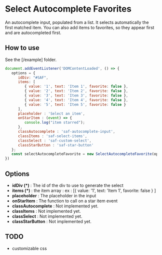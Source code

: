# Select Autocomplete Favorites

An autocomplete input, populated from a list.
It selects automatically the first matched item.
You can also add items to favorites, so they appear first and are autocompleted first.

## How to use
See the [/example] folder.

```js
document.addEventListener('DOMContentLoaded', () => {
   options = {
      idDiv: "#SAF",
      items: [
         { value: '1', text: 'Item 1', favorite: false },
         { value: '2', text: 'Item 2', favorite: false },
         { value: '3', text: 'Item 3', favorite: false },
         { value: '4', text: 'Item 4', favorite: false },
         { value: '5', text: 'Item 5', favorite: false }
      ],
      placeholder : 'Select an item',
      onStarItem : (event) => {
         console.log("item starred");
      },
      classAutocomplete : 'saf-autocomplete-input',
      classItems : 'saf-select-items',
      classSelect : 'saf-custom-select',
      classStarButton : 'saf-star-button'
   };
   const selectAutocompleteFavorite = new SelectAutocompleteFavorite(options);
})
```

## Options

- **idDiv (*)** : The id of the div to use to generate the select
- **items (*)** : the item array : ex : [{ value: '1', text: 'Item 1', favorite: false } ]
- **placeholder** : The placeholder in the input
- **onStarItem** : The function to call on a star item event
- **classAutocomplete** : Not implemented yet.
- **classItems** : Not implemented yet.
- **classSelect** : Not implemented yet.
- **classStarButton** : Not implemented yet.

## TODO

- customizable css